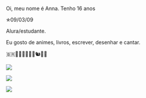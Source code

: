 Oi, meu nome é Anna. Tenho 16 anos

✯09/03/09

Alura/estudante.

Eu gosto de animes, livros, escrever, desenhar e cantar.

🇧🇷🫧🐋🥾😊🎃🦦🐿🐘🐙

![](https://media1.tenor.com/n7V39N7zwEx.gif)


![](https://media2.tenor.com/pt-BR/view/miguel-black-phone-gif)


![](https://media3.tenor.com/2uRUC4XIBb.gif)
